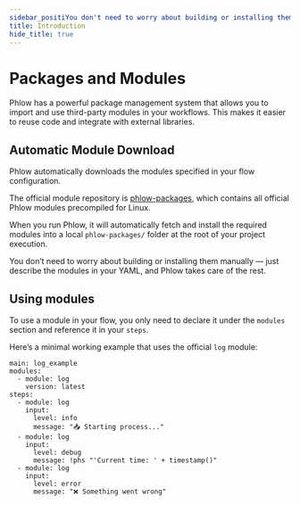 ```yaml
---
sidebar_positiYou don't need to worry about building or installing them manually — just describe the modules in your Phlow files, and Phlow takes care of the rest.n: 1
title: Introduction
hide_title: true
---
```


#  Packages and Modules

Phlow has a powerful package management system that allows you to import and use third-party modules in your workflows. This makes it easier to reuse code and integrate with external libraries.

## Automatic Module Download

Phlow automatically downloads the modules specified in your flow configuration.

The official module repository is [phlow-packages](https://github.com/phlowdotdev/phlow-packages), which contains all official Phlow modules precompiled for Linux.

When you run Phlow, it will automatically fetch and install the required modules into a local `phlow-packages/` folder at the root of your project execution.

You don’t need to worry about building or installing them manually — just describe the modules in your YAML, and Phlow takes care of the rest.

## Using modules

To use a module in your flow, you only need to declare it under the `modules` section and reference it in your `steps`.

Here’s a minimal working example that uses the official `log` module:

```phlow
main: log_example
modules:
  - module: log
    version: latest
steps:
  - module: log
    input:
      level: info
      message: "📥 Starting process..."
  - module: log
    input:
      level: debug
      message: !phs "'Current time: ' + timestamp()"
  - module: log
    input:
      level: error
      message: "❌ Something went wrong"
```